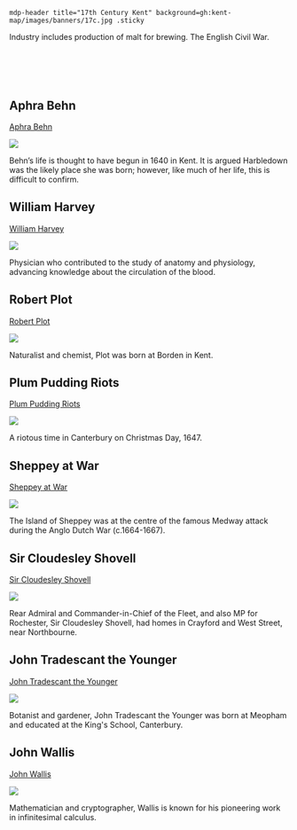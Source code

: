 `mdp-header title="17th Century Kent" background=gh:kent-map/images/banners/17c.jpg .sticky`

Industry includes production of malt for brewing. The English Civil War.

# &nbsp; 
<param class="cards">

## Aphra Behn

[Aphra Behn](17c-behn-biography)

![](https://raw.githubusercontent.com/kent-map/images/main/thumbnails/17c_Aphra_Behn.jpg)

Behn’s life is thought to have begun in 1640 in Kent. It is argued Harbledown was the likely place she was born; however, like much of her life, this is difficult to confirm.

## William Harvey

[William Harvey](17c-william-harvey)

![](https://raw.githubusercontent.com/kent-map/images/main/thumbnails/garden_John_Tradescant.jpg)

Physician who contributed to the study of anatomy and physiology, advancing knowledge about the circulation of the blood.

## Robert Plot

[Robert Plot](17c-robert-plot)

![](https://raw.githubusercontent.com/kent-map/images/main/thumbnails/garden_John_Tradescant.jpg)

Naturalist and chemist, Plot was born at Borden in Kent.

## Plum Pudding Riots

[Plum Pudding Riots](17c-plum-pudding-riots)

![](https://raw.githubusercontent.com/kent-map/images/main/thumbnails/17c_Plum_Pudding_Riots.jpg)

A riotous time in Canterbury on Christmas Day, 1647.

## Sheppey at War

[Sheppey at War](17c-sheppey-at-war)

![](https://raw.githubusercontent.com/kent-map/images/main/thumbnails/17c_Sheppey_at_War.jpg)

The Island of Sheppey was at the centre of the famous Medway attack during the Anglo Dutch War (c.1664-1667).

## Sir Cloudesley Shovell

[Sir Cloudesley Shovell](17c-shovell-biography)

![](https://raw.githubusercontent.com/kent-map/images/main/thumbnails/17c_Sir_Cloudesley_Shovell.jpg)

Rear Admiral and Commander-in-Chief of the Fleet, and also MP for Rochester, Sir Cloudesley Shovell, had homes in Crayford and West Street, near Northbourne.

## John Tradescant the Younger

[John Tradescant the Younger](17c-john-tradescant-younger)

![](https://raw.githubusercontent.com/kent-map/images/main/thumbnails/garden_John_Tradescant.jpg)

Botanist and gardener, John Tradescant the Younger was born at Meopham and educated at the King's School, Canterbury.

## John Wallis

[John Wallis](17c-wallis-biography)

![](https://raw.githubusercontent.com/kent-map/images/main/thumbnails/garden_John_Tradescant.jpg)

Mathematician and cryptographer, Wallis is known for his pioneering work in infinitesimal calculus.
